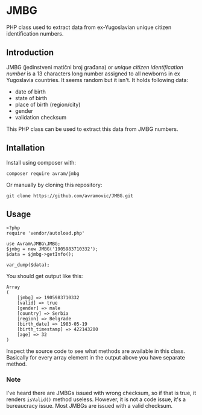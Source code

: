 # JMBG

PHP class used to extract data from ex-Yugoslavian unique citizen identification numbers.

## Introduction

JMBG (jedinstveni matični broj građana) or *unique citizen identification number* is a 13 characters long number assigned to all newborns in ex Yugoslavia countries. It seems random but it isn't. It holds following data:

* date of birth
* state of birth
* place of birth (region/city)
* gender
* validation checksum

This PHP class can be used to extract this data from JMBG numbers.

## Intallation

Install using composer with:

`composer require avram/jmbg`

Or manually by cloning this repository:

`git clone https://github.com/avramovic/JMBG.git`

## Usage

    <?php
    require 'vendor/autoload.php'
    
    use Avram\JMBG\JMBG;
    $jmbg = new JMBG('1905983710332');
    $data = $jmbg->getInfo();
    
    var_dump($data);

You should get output like this:

    Array
    (
        [jmbg] => 1905983710332
        [valid] => true
        [gender] => male
        [country] => Serbia
        [region] => Belgrade
        [birth_date] => 1983-05-19
        [birth_timestamp] => 422143200
        [age] => 32
    )

Inspect the source code to see what methods are available in this class. Basically for every array element in the output above you have separate method.

### Note

I've heard there are JMBGs issued with wrong checksum, so if that is true, it renders `isValid()` method useless. However, it is not a code issue, it's a bureaucracy issue. Most JMBGs are issued with a valid checksum.